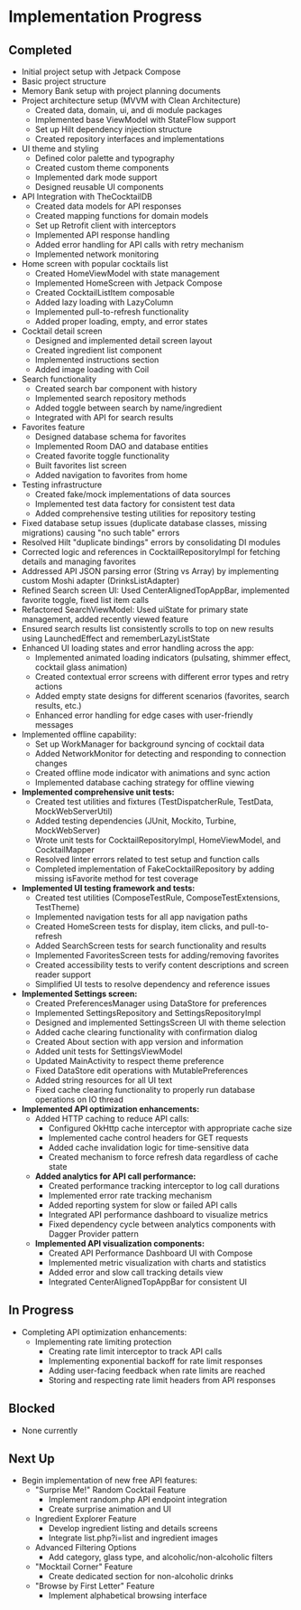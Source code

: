 # Implementation Progress

## Completed
- Initial project setup with Jetpack Compose
- Basic project structure
- Memory Bank setup with project planning documents
- Project architecture setup (MVVM with Clean Architecture)
  - Created data, domain, ui, and di module packages
  - Implemented base ViewModel with StateFlow support
  - Set up Hilt dependency injection structure
  - Created repository interfaces and implementations
- UI theme and styling
  - Defined color palette and typography
  - Created custom theme components
  - Implemented dark mode support
  - Designed reusable UI components
- API Integration with TheCocktailDB
  - Created data models for API responses
  - Created mapping functions for domain models
  - Set up Retrofit client with interceptors
  - Implemented API response handling
  - Added error handling for API calls with retry mechanism
  - Implemented network monitoring
- Home screen with popular cocktails list
  - Created HomeViewModel with state management
  - Implemented HomeScreen with Jetpack Compose
  - Created CocktailListItem composable
  - Added lazy loading with LazyColumn
  - Implemented pull-to-refresh functionality
  - Added proper loading, empty, and error states
- Cocktail detail screen
  - Designed and implemented detail screen layout
  - Created ingredient list component
  - Implemented instructions section
  - Added image loading with Coil
- Search functionality
  - Created search bar component with history
  - Implemented search repository methods
  - Added toggle between search by name/ingredient
  - Integrated with API for search results
- Favorites feature
  - Designed database schema for favorites
  - Implemented Room DAO and database entities
  - Created favorite toggle functionality
  - Built favorites list screen
  - Added navigation to favorites from home
- Testing infrastructure
  - Created fake/mock implementations of data sources
  - Implemented test data factory for consistent test data
  - Added comprehensive testing utilities for repository testing
- Fixed database setup issues (duplicate database classes, missing migrations) causing "no such table" errors
- Resolved Hilt "duplicate bindings" errors by consolidating DI modules
- Corrected logic and references in CocktailRepositoryImpl for fetching details and managing favorites
- Addressed API JSON parsing error (String vs Array) by implementing custom Moshi adapter (DrinksListAdapter)
- Refined Search screen UI: Used CenterAlignedTopAppBar, implemented favorite toggle, fixed list item calls
- Refactored SearchViewModel: Used uiState for primary state management, added recently viewed feature
- Ensured search results list consistently scrolls to top on new results using LaunchedEffect and rememberLazyListState
- Enhanced UI loading states and error handling across the app:
  - Implemented animated loading indicators (pulsating, shimmer effect, cocktail glass animation)
  - Created contextual error screens with different error types and retry actions
  - Added empty state designs for different scenarios (favorites, search results, etc.)
  - Enhanced error handling for edge cases with user-friendly messages
- Implemented offline capability:
  - Set up WorkManager for background syncing of cocktail data
  - Added NetworkMonitor for detecting and responding to connection changes
  - Created offline mode indicator with animations and sync action
  - Implemented database caching strategy for offline viewing
- **Implemented comprehensive unit tests:**
  - Created test utilities and fixtures (TestDispatcherRule, TestData, MockWebServerUtil)
  - Added testing dependencies (JUnit, Mockito, Turbine, MockWebServer)
  - Wrote unit tests for CocktailRepositoryImpl, HomeViewModel, and CocktailMapper
  - Resolved linter errors related to test setup and function calls
  - Completed implementation of FakeCocktailRepository by adding missing isFavorite method for test coverage
- **Implemented UI testing framework and tests:**
  - Created test utilities (ComposeTestRule, ComposeTestExtensions, TestTheme)
  - Implemented navigation tests for all app navigation paths
  - Created HomeScreen tests for display, item clicks, and pull-to-refresh
  - Added SearchScreen tests for search functionality and results
  - Implemented FavoritesScreen tests for adding/removing favorites
  - Created accessibility tests to verify content descriptions and screen reader support
  - Simplified UI tests to resolve dependency and reference issues
- **Implemented Settings screen:**
  - Created PreferencesManager using DataStore for preferences
  - Implemented SettingsRepository and SettingsRepositoryImpl
  - Designed and implemented SettingsScreen UI with theme selection
  - Added cache clearing functionality with confirmation dialog
  - Created About section with app version and information
  - Added unit tests for SettingsViewModel
  - Updated MainActivity to respect theme preference
  - Fixed DataStore edit operations with MutablePreferences
  - Added string resources for all UI text
  - Fixed cache clearing functionality to properly run database operations on IO thread
- **Implemented API optimization enhancements:** 
  - Added HTTP caching to reduce API calls:
    - Configured OkHttp cache interceptor with appropriate cache size
    - Implemented cache control headers for GET requests
    - Added cache invalidation logic for time-sensitive data
    - Created mechanism to force refresh data regardless of cache state
  - **Added analytics for API call performance:**
    - Created performance tracking interceptor to log call durations
    - Implemented error rate tracking mechanism 
    - Added reporting system for slow or failed API calls
    - Integrated API performance dashboard to visualize metrics
    - Fixed dependency cycle between analytics components with Dagger Provider pattern
  - **Implemented API visualization components:**
    - Created API Performance Dashboard UI with Compose
    - Implemented metric visualization with charts and statistics
    - Added error and slow call tracking details view
    - Integrated CenterAlignedTopAppBar for consistent UI

## In Progress
- Completing API optimization enhancements:
  - Implementing rate limiting protection
    - Creating rate limit interceptor to track API calls
    - Implementing exponential backoff for rate limit responses
    - Adding user-facing feedback when rate limits are reached
    - Storing and respecting rate limit headers from API responses

## Blocked
- None currently

## Next Up
- Begin implementation of new free API features:
  - "Surprise Me!" Random Cocktail Feature
    - Implement random.php API endpoint integration
    - Create surprise animation and UI
  - Ingredient Explorer Feature
    - Develop ingredient listing and details screens
    - Integrate list.php?i=list and ingredient images
  - Advanced Filtering Options
    - Add category, glass type, and alcoholic/non-alcoholic filters
  - "Mocktail Corner" Feature
    - Create dedicated section for non-alcoholic drinks
  - "Browse by First Letter" Feature
    - Implement alphabetical browsing interface